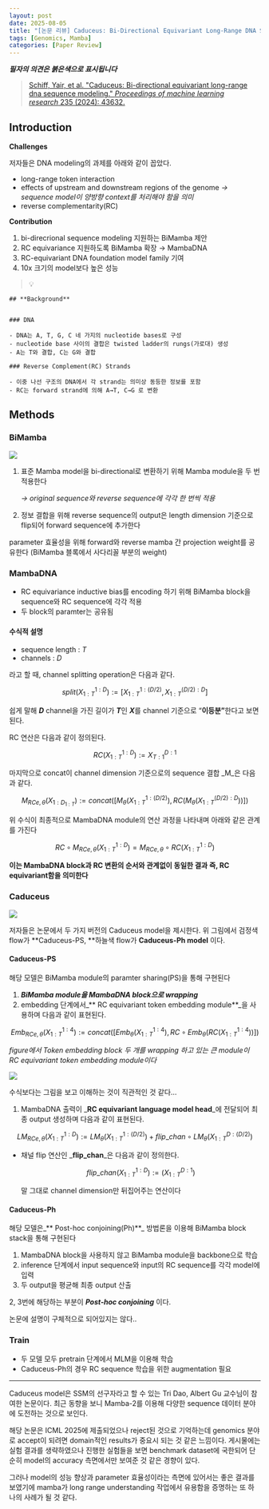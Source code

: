 ```yaml
---
layout: post
date: 2025-08-05
title: "[논문 리뷰] Caduceus: Bi-Directional Equivariant Long-Range DNA Sequence Modeling"
tags: [Genomics, Mamba]
categories: [Paper Review]
---
```


<span class="notion-red">_**필자의 의견은 붉은색으로 표시됩니다**_</span>


> [Schiff, Yair, et al. "Caduceus: Bi-directional equivariant long-range dna sequence modeling." ](https://pmc.ncbi.nlm.nih.gov/articles/PMC12189541/)[_Proceedings of machine learning research_](https://pmc.ncbi.nlm.nih.gov/articles/PMC12189541/)[ 235 (2024): 43632.](https://pmc.ncbi.nlm.nih.gov/articles/PMC12189541/)



## Introduction


**Challenges**


저자들은 DNA modeling의 과제를 아래와 같이 꼽았다.

- long-range token interaction
- effects of upstream and downstream regions of the genome 
_→ sequence model이 양방향 context를 처리해야 함을 의미_
- reverse complementarity(RC)

**Contribution**

1. bi-direcrional sequence modeling 지원하는 BiMamba 제안
1. RC equivariance 지원하도록 BiMamba 확장 → MambaDNA
1. RC-equivariant DNA foundation model family 기여
1. 10x 크기의 model보다 높은 성능

> 💡 


	## **Background**


	### DNA

	- DNA는 A, T, G, C 네 가지의 nucleotide bases로 구성
	- nucleotide base 사이의 결합은 twisted ladder의 rungs(가로대) 생성
	- A는 T와 결합, C는 G와 결합

	### Reverse Complement(RC) Strands

	- 이중 나선 구조의 DNA에서 각 strand는 의미상 동등한 정보를 포함
	- RC는 forward strand에 의해 A→T, C→G 로 변환


## Methods



### BiMamba


![](https://prod-files-secure.s3.us-west-2.amazonaws.com/542b861c-36a8-4051-84e5-8804b6728dba/2c247d59-7815-4980-99f0-8f0d21f445a7/image.png?X-Amz-Algorithm=AWS4-HMAC-SHA256&X-Amz-Content-Sha256=UNSIGNED-PAYLOAD&X-Amz-Credential=ASIAZI2LB466REGU3MBS%2F20250824%2Fus-west-2%2Fs3%2Faws4_request&X-Amz-Date=20250824T024227Z&X-Amz-Expires=3600&X-Amz-Security-Token=IQoJb3JpZ2luX2VjEOH%2F%2F%2F%2F%2F%2F%2F%2F%2F%2FwEaCXVzLXdlc3QtMiJHMEUCIQDm5aQ2R49Ch28TW0OIO1QS6VuzDSD5f1vi1CInYPMz9AIgQPBoBF4DtFgIuP4L3ntweALYM7r34hWcyyI98F1BeWgq%2FwMIOhAAGgw2Mzc0MjMxODM4MDUiDIpDvLLdXOfwBOLhuCrcAyAIwtIl4eA0gZYNPNLnMfD4fNAMiaDUYQlbSgz7m1ZendYVDcD0%2Fj8nwNq7poAwEy4lh%2BzgdXPwb8aSXUFJhxwiOpvJyIACwH3q7Jj3Zoyef%2BUVLRLcAELNyAQFehxP%2BBRN2ZzN1ugvgE%2BA59qNkZqH6XB9tGpzs7Q%2FgMe0mCubhgL8sa9pACHKpRtQmyNtVmm%2FM%2FO%2FIhM1deCDwFw2Cv97Aw9bu7cpz6Izk041LU2V%2BEsmSQ%2Bin2rTovhcAQg6gK4Md3at%2F%2FfsPsp9tQJvGbZy3ei2HJLZUhvj9hsZIuvpWlVyPLme0oQzVVxBC%2BsqO5qXx4L1RaABxYVJMdgtF6Zv%2BNyAUyGggHa2uS5qm18%2FoYzpA0mDm0XYC3zo2WOoY825DWr3ZNfoDvIgE4IQQjyTXUQC8FZ5s3ZqyXnRhr8bHhVUKbzRGsy0g4Cp0t1J69jbI5K7%2FJr4%2BlgH2bEOpahot4wCB08bkNw1dT9YXDOVZpaHZWETFMtQL6qv7A66skzEsIJcY6aeFvmAmWEUNbt0QVczINCV9JCaPJPLggXMBkq36yNOBjb5XDtAP%2F7U5TuiBKkDtELy%2Ff%2Fiq8dL%2B55R5eV8IISiPKLoW0Gjub6CFyo9Eoro7lvdqwcgMODDqcUGOqUBZerCq1hfc7e0Qsq1fPJZpImNiO1zJm%2FY8cifUi4tSVI7gHd4E3B4NXW%2FyEkII8wxS2Eu0ng2MHKF%2BtE%2BqlVXLQQjouGgJZtaNd7%2FjphPcP8%2BxvUSRhNcpzV4w%2BWz%2BpEdMtCMDGDTvIAfCG9coMHfqdYKV%2FmdkaW8l5PGi0k0C7uk9NjBSf9V7E%2FcXfxR%2BLkO%2B705VoqqSo3hOSJa%2BXvDM5JPW8%2BD&X-Amz-Signature=c7ce9de91ed9f8077a2084899c5407cfec9ea7d8269ca2501a32bbe5aa3e48eb&X-Amz-SignedHeaders=host&x-amz-checksum-mode=ENABLED&x-id=GetObject)

1. 표준 Mamba model을 bi-directional로 변환하기 위해 Mamba module을 두 번 적용한다

	_→ original sequence와 reverse sequence에 각각 한 번씩 적용_

1. 정보 결합을 위해 reverse sequence의 output은 length dimension 기준으로 flip되어 forward sequence에 추가한다

parameter 효율성을 위해 forward와 reverse mamba 간 projection weight를 공유한다 (BiMamba 블록에서 사다리꼴 부분의 weight)



### MambaDNA

- RC equivariance inductive bias를 encoding 하기 위해 BiMamba block을 sequence와 RC sequence에 각각 적용
- 두 block의 paramter는 공유됨


#### 수식적 설명

- sequence length : _T_
- channels : _D_

라고 할 때,  channel splitting operation은 다음과 같다.


$$
split(X^{1:D}_{1:T}):=[X^{1:(D/2)}_{1:T},X^{(D/2):D}_{1:T}]
$$


<span class="notion-red">쉽게 말해 </span><span class="notion-red">_**D**_</span><span class="notion-red"> channel을 가진 길이가 </span><span class="notion-red">_**T**_</span><span class="notion-red">인 </span><span class="notion-red">_**X**_</span><span class="notion-red">를 channel 기준으로 “</span><span class="notion-red">**이등분”**</span><span class="notion-red">한다고 보면 된다.</span>


RC 연산은 다음과 같이 정의된다.


$$
RC(X^{1:D}_{1:T}):=X^{D:1}_{T:1}
$$


마지막으로 concat이 channel dimension 기준으로의 sequence 결합 _M_은 다음과 같다.


$$
M_{RCe,\theta}(X_{1:D_{1:T}}):=concat([M_{\theta}(X^{1:(D/2)}_{1:T}),RC(M_{\theta}(X^{(D/2):D}_{1:T}))])
$$


위 수식이 최종적으로 MambaDNA module의 연산 과정을 나타내며 아래와 같은 관계를 가진다


$$
RC\circ M_{RCe,\theta}(X^{1:D}_{1:T}) = M_{RCe,\theta} \circ RC(X^{1:D}_{1:T})
$$


**이는 MambaDNA block과 RC 변환의 순서와 관계없이 동일한 결과 즉, RC equivariant함을 의미한다**



### Caduceus


![](https://prod-files-secure.s3.us-west-2.amazonaws.com/542b861c-36a8-4051-84e5-8804b6728dba/f94a60d7-8145-473b-aef9-7c68d3ec604a/image.png?X-Amz-Algorithm=AWS4-HMAC-SHA256&X-Amz-Content-Sha256=UNSIGNED-PAYLOAD&X-Amz-Credential=ASIAZI2LB466REGU3MBS%2F20250824%2Fus-west-2%2Fs3%2Faws4_request&X-Amz-Date=20250824T024227Z&X-Amz-Expires=3600&X-Amz-Security-Token=IQoJb3JpZ2luX2VjEOH%2F%2F%2F%2F%2F%2F%2F%2F%2F%2FwEaCXVzLXdlc3QtMiJHMEUCIQDm5aQ2R49Ch28TW0OIO1QS6VuzDSD5f1vi1CInYPMz9AIgQPBoBF4DtFgIuP4L3ntweALYM7r34hWcyyI98F1BeWgq%2FwMIOhAAGgw2Mzc0MjMxODM4MDUiDIpDvLLdXOfwBOLhuCrcAyAIwtIl4eA0gZYNPNLnMfD4fNAMiaDUYQlbSgz7m1ZendYVDcD0%2Fj8nwNq7poAwEy4lh%2BzgdXPwb8aSXUFJhxwiOpvJyIACwH3q7Jj3Zoyef%2BUVLRLcAELNyAQFehxP%2BBRN2ZzN1ugvgE%2BA59qNkZqH6XB9tGpzs7Q%2FgMe0mCubhgL8sa9pACHKpRtQmyNtVmm%2FM%2FO%2FIhM1deCDwFw2Cv97Aw9bu7cpz6Izk041LU2V%2BEsmSQ%2Bin2rTovhcAQg6gK4Md3at%2F%2FfsPsp9tQJvGbZy3ei2HJLZUhvj9hsZIuvpWlVyPLme0oQzVVxBC%2BsqO5qXx4L1RaABxYVJMdgtF6Zv%2BNyAUyGggHa2uS5qm18%2FoYzpA0mDm0XYC3zo2WOoY825DWr3ZNfoDvIgE4IQQjyTXUQC8FZ5s3ZqyXnRhr8bHhVUKbzRGsy0g4Cp0t1J69jbI5K7%2FJr4%2BlgH2bEOpahot4wCB08bkNw1dT9YXDOVZpaHZWETFMtQL6qv7A66skzEsIJcY6aeFvmAmWEUNbt0QVczINCV9JCaPJPLggXMBkq36yNOBjb5XDtAP%2F7U5TuiBKkDtELy%2Ff%2Fiq8dL%2B55R5eV8IISiPKLoW0Gjub6CFyo9Eoro7lvdqwcgMODDqcUGOqUBZerCq1hfc7e0Qsq1fPJZpImNiO1zJm%2FY8cifUi4tSVI7gHd4E3B4NXW%2FyEkII8wxS2Eu0ng2MHKF%2BtE%2BqlVXLQQjouGgJZtaNd7%2FjphPcP8%2BxvUSRhNcpzV4w%2BWz%2BpEdMtCMDGDTvIAfCG9coMHfqdYKV%2FmdkaW8l5PGi0k0C7uk9NjBSf9V7E%2FcXfxR%2BLkO%2B705VoqqSo3hOSJa%2BXvDM5JPW8%2BD&X-Amz-Signature=647072e4e7e361c79dd1e086e1954f23d60458a51771ef3e5023a32bbb020abb&X-Amz-SignedHeaders=host&x-amz-checksum-mode=ENABLED&x-id=GetObject)


저자들은 논문에서 두 가지 버전의 Caduceus model을 제시한다. 위 그림에서 검정색 flow가 **Caduceus-PS, **하늘색 flow가 **Caduceus-Ph model** 이다.



#### Caduceus-PS


해당 모델은 BiMamba module의 paramter sharing(PS)을 통해 구현된다

1. _**BiMamba module을 MambaDNA block으로 wrapping**_
1. embedding 단계에서_** RC equivariant token embedding module**_을 사용하며 다음과 같이 표현된다.

$$
Emb_{RCe,\theta}(X^{1:4}_{1:T}):=concat([Emb_{\theta}(X^{1:4}_{1:T}),RC \circ Emb_{\theta}(RC(X^{1:4}_{1:T}))])
$$


_figure에서 Token embedding block 두 개를 wrapping 하고 있는 큰 module이 RC equivariant token embedding module이다_


![](https://prod-files-secure.s3.us-west-2.amazonaws.com/542b861c-36a8-4051-84e5-8804b6728dba/b175e4da-71eb-4e91-8c23-a06dabe673c9/image.png?X-Amz-Algorithm=AWS4-HMAC-SHA256&X-Amz-Content-Sha256=UNSIGNED-PAYLOAD&X-Amz-Credential=ASIAZI2LB466REGU3MBS%2F20250824%2Fus-west-2%2Fs3%2Faws4_request&X-Amz-Date=20250824T024227Z&X-Amz-Expires=3600&X-Amz-Security-Token=IQoJb3JpZ2luX2VjEOH%2F%2F%2F%2F%2F%2F%2F%2F%2F%2FwEaCXVzLXdlc3QtMiJHMEUCIQDm5aQ2R49Ch28TW0OIO1QS6VuzDSD5f1vi1CInYPMz9AIgQPBoBF4DtFgIuP4L3ntweALYM7r34hWcyyI98F1BeWgq%2FwMIOhAAGgw2Mzc0MjMxODM4MDUiDIpDvLLdXOfwBOLhuCrcAyAIwtIl4eA0gZYNPNLnMfD4fNAMiaDUYQlbSgz7m1ZendYVDcD0%2Fj8nwNq7poAwEy4lh%2BzgdXPwb8aSXUFJhxwiOpvJyIACwH3q7Jj3Zoyef%2BUVLRLcAELNyAQFehxP%2BBRN2ZzN1ugvgE%2BA59qNkZqH6XB9tGpzs7Q%2FgMe0mCubhgL8sa9pACHKpRtQmyNtVmm%2FM%2FO%2FIhM1deCDwFw2Cv97Aw9bu7cpz6Izk041LU2V%2BEsmSQ%2Bin2rTovhcAQg6gK4Md3at%2F%2FfsPsp9tQJvGbZy3ei2HJLZUhvj9hsZIuvpWlVyPLme0oQzVVxBC%2BsqO5qXx4L1RaABxYVJMdgtF6Zv%2BNyAUyGggHa2uS5qm18%2FoYzpA0mDm0XYC3zo2WOoY825DWr3ZNfoDvIgE4IQQjyTXUQC8FZ5s3ZqyXnRhr8bHhVUKbzRGsy0g4Cp0t1J69jbI5K7%2FJr4%2BlgH2bEOpahot4wCB08bkNw1dT9YXDOVZpaHZWETFMtQL6qv7A66skzEsIJcY6aeFvmAmWEUNbt0QVczINCV9JCaPJPLggXMBkq36yNOBjb5XDtAP%2F7U5TuiBKkDtELy%2Ff%2Fiq8dL%2B55R5eV8IISiPKLoW0Gjub6CFyo9Eoro7lvdqwcgMODDqcUGOqUBZerCq1hfc7e0Qsq1fPJZpImNiO1zJm%2FY8cifUi4tSVI7gHd4E3B4NXW%2FyEkII8wxS2Eu0ng2MHKF%2BtE%2BqlVXLQQjouGgJZtaNd7%2FjphPcP8%2BxvUSRhNcpzV4w%2BWz%2BpEdMtCMDGDTvIAfCG9coMHfqdYKV%2FmdkaW8l5PGi0k0C7uk9NjBSf9V7E%2FcXfxR%2BLkO%2B705VoqqSo3hOSJa%2BXvDM5JPW8%2BD&X-Amz-Signature=0b206a1dc6afea87671838cdcd7ae9da44a1a56740b36726a5852548b0621f13&X-Amz-SignedHeaders=host&x-amz-checksum-mode=ENABLED&x-id=GetObject)


<span class="notion-red">수식보다는 그림을 보고 이해하는 것이 직관적인 것 같다…</span>

1. MambaDNA 출력이 _**RC equivariant language model head**_에 전달되어 최종 output 생성하며 다음과 같이 표현된다.

$$
LM_{RCe,\theta}(X^{1:D}_{1:T}):= LM_{\theta}(X^{1:(D/2)}_{1:T})+flip\_chan\circ LM_{\theta}(X^{D:(D/2)}_{1:T})
$$

- 채널 flip 연산인 _**flip\_chan**_은 다음과 같이 정의한다.

	$$
	flip\_chan(X^{1:D}_{1:T}):=(X^{D:1}_{1:T})
	$$


	말 그대로 channel dimension만 뒤집어주는 연산이다



#### Caduceus-Ph


해당 모델은_** Post-hoc conjoining(Ph)**_ 방법론을 이용해 BiMamba block stack을 통해 구현된다

1. MambaDNA block을 사용하지 않고 BiMamba module을 backbone으로 학습
1. inference 단계에서 input sequence와 input의 RC sequence를 각각 model에 입력
1. 두 output을 평균해 최종 output 산출

2, 3번에 해당하는 부분이 _**Post-hoc conjoining**_ 이다.


<span class="notion-red">논문에 설명이 구체적으로 되어있지는 않다..</span>



### Train

- 두 모델 모두 pretrain 단계에서 MLM을 이용해 학습
- Caduceus-Ph의 경우 RC sequence 학습을 위한 augmentation 필요

---


<span class="notion-red">Caduceus model은 SSM의 선구자라고 할 수 있는 Tri Dao, Albert Gu 교수님이 참여한 논문이다. 최근 동향을 보니 Mamba-2를 이용해 다양한 sequence 데이터 분야에 도전하는 것으로 보인다.</span>


<span class="notion-red">해당 논문은 ICML 2025에 제출되었으나 reject된 것으로 기억하는데 genomics 분야로 accept이 되려면 domain적인 results가 중요시 되는 것 같은 느낌이다. 게시물에는 실험 결과를 생략하였으나 진행한 실험들을 보면 benchmark dataset에 국한되어 단순히 model의 accuracy 측면에서만 보여준 것 같은 경향이 있다.</span>


<span class="notion-red">그러나 model의 성능 향상과 parameter 효율성이라는 측면에 있어서는 좋은 결과를 보였기에 mamba가 long range understanding 작업에서 유용함을 증명하는 또 하나의 사례가 될 것 같다.</span>

